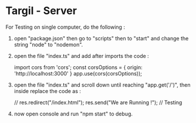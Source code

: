 
# Targil - Server



For Testing on single computer, do the following :

1. open "package.json" then go to "scripts" then to "start" and change the string "node" to "nodemon".
2. open the file "index.ts" and add after imports the code :

    import cors from 'cors';
    const corsOptions = {
        origin: 'http://localhost:3000'
    }
    app.use(cors(corsOptions));

3. open the file "index.ts" and scroll down until reaching "app.get('/')", then inside replace the code as :

    //   res.redirect("/index.html");
    res.send("We are Running !"); // Testing

4. now open console and run "npm start" to debug.




